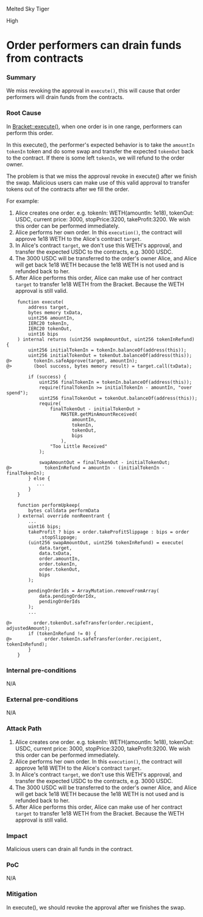 Melted Sky Tiger

High

# Order performers can drain funds from contracts

### Summary

We miss revoking the approval in `execute()`, this will cause that order performers will drain funds from the contracts.

### Root Cause

In [Bracket::execute()](https://github.com/sherlock-audit/2024-11-oku/blob/main/oku-custom-order-types/contracts/automatedTrigger/Bracket.sol#L526), when one order is in one range, performers can perform this order.

In this execute(), the performer's expected behavior is to take the `amountIn` `tokenIn` token and do some swap and transfer the expected `tokenOut` back to the contract. If there is some left `tokenIn`, we will refund to the order owner.

The problem is that we miss the approval revoke in execute() after we finish the swap. Malicious users can make use of this valid approval to transfer tokens out of the contracts after we fill the order.

For example:
1. Alice creates one order. e.g. tokenIn: WETH(amountIn: 1e18), tokenOut: USDC, current price: 3000, stopPrice:3200, takeProfit:3200. We wish this order can be performed immediately.
2. Alice performs her own order. In this `execution()`, the contract will approve 1e18 WETH to the Alice's contract `target`.
3. In Alice's contract `target`, we don't use this WETH's approval, and transfer the expected USDC to the contracts, e.g. 3000 USDC.
4. The 3000 USDC will be transferred to the order's owner Alice, and Alice will get back 1e18 WETH because the 1e18 WETH is not used and is refunded back to her.
5. After Alice performs this order, Alice can make use of her contract `target` to transfer 1e18 WETH from the Bracket. Because the WETH approval is still valid.

```solidity
    function execute(
        address target,
        bytes memory txData,
        uint256 amountIn,
        IERC20 tokenIn,
        IERC20 tokenOut,
        uint16 bips
    ) internal returns (uint256 swapAmountOut, uint256 tokenInRefund) {
        uint256 initialTokenIn = tokenIn.balanceOf(address(this));
        uint256 initialTokenOut = tokenOut.balanceOf(address(this));
@>        tokenIn.safeApprove(target, amountIn);
@>        (bool success, bytes memory result) = target.call(txData);

        if (success) {
            uint256 finalTokenIn = tokenIn.balanceOf(address(this));
            require(finalTokenIn >= initialTokenIn - amountIn, "over spend");
            uint256 finalTokenOut = tokenOut.balanceOf(address(this));
            require(
                finalTokenOut - initialTokenOut >
                    MASTER.getMinAmountReceived(
                        amountIn,
                        tokenIn,
                        tokenOut,
                        bips
                    ),
                "Too Little Received"
            );

            swapAmountOut = finalTokenOut - initialTokenOut;
@>            tokenInRefund = amountIn - (initialTokenIn - finalTokenIn);
        } else {
           ...
        }
    }

```
```solidity
    function performUpkeep(
        bytes calldata performData
    ) external override nonReentrant {
        ...
        uint16 bips;
        takeProfit ? bips = order.takeProfitSlippage : bips = order
            .stopSlippage;
        (uint256 swapAmountOut, uint256 tokenInRefund) = execute(
            data.target,
            data.txData,
            order.amountIn,
            order.tokenIn,
            order.tokenOut,
            bips
        );

        pendingOrderIds = ArrayMutation.removeFromArray(
            data.pendingOrderIdx,
            pendingOrderIds
        );
        ...

@>        order.tokenOut.safeTransfer(order.recipient, adjustedAmount);
        if (tokenInRefund != 0) {
@>            order.tokenIn.safeTransfer(order.recipient, tokenInRefund);
        }
    }
```

### Internal pre-conditions

N/A

### External pre-conditions

N/A

### Attack Path

1. Alice creates one order. e.g. tokenIn: WETH(amountIn: 1e18), tokenOut: USDC, current price: 3000, stopPrice:3200, takeProfit:3200. We wish this order can be performed immediately.
2. Alice performs her own order. In this `execution()`, the contract will approve 1e18 WETH to the Alice's contract `target`.
3. In Alice's contract `target`, we don't use this WETH's approval, and transfer the expected USDC to the contracts, e.g. 3000 USDC.
4. The 3000 USDC will be transferred to the order's owner Alice, and Alice will get back 1e18 WETH because the 1e18 WETH is not used and is refunded back to her.
5. After Alice performs this order, Alice can make use of her contract `target` to transfer 1e18 WETH from the Bracket. Because the WETH approval is still valid.

### Impact

Malicious users can drain all funds in the contract.

### PoC

N/A

### Mitigation

In execute(), we should revoke the approval after we finishes the swap.